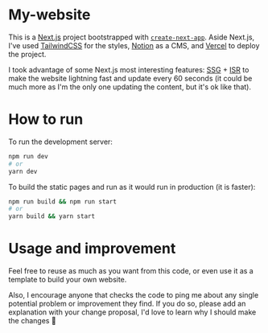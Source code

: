 # My-website

This is a [Next.js](https://nextjs.org/) project bootstrapped with [`create-next-app`](https://github.com/vercel/next.js/tree/canary/packages/create-next-app). Aside Next.js, I've used [TailwindCSS](https://tailwindcss.com/) for the styles, [Notion](https://notion.so/) as a CMS, and [Vercel](https://vercel.com/) to deploy the project.

I took advantage of some Next.js most interesting features: [SSG](https://nextjs.org/docs/basic-features/data-fetching/get-static-props) + [ISR](https://nextjs.org/docs/basic-features/data-fetching/incremental-static-regeneration) to make the website lightning fast and update every 60 seconds (it could be much more as I'm the only one updating the content, but it's ok like that).

# How to run

To run the development server:

```bash
npm run dev
# or
yarn dev
```

To build the static pages and run as it would run in production (it is faster):
```bash
npm run build && npm run start
# or
yarn build && yarn start
```

# Usage and improvement

Feel free to reuse as much as you want from this code, or even use it as a template to build your own website.

Also, I encourage anyone that checks the code to ping me about any single potential problem or improvement they find. If you do so, please add an explanation with your change proposal, I'd love to learn why I should make the changes 🙂
